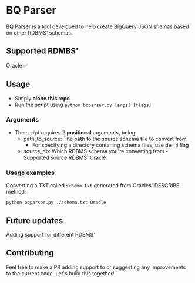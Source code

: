 # BQ Parser

BQ Parser is a tool developed to help create BigQuery JSON shemas based on other RDBMS' schemas.
<br>

## Supported RDMBS'

Oracle :white_check_mark:
<br>

## Usage

- Simply **clone this repo**
- Run the script using `python bqparser.py [args] [flags]`
  <br>

### Arguments

- The script requires 2 **positional** arguments, being:
  - path_to_source: The path to the source schema file to convert from
    - For specifying a directory contaning schema files, use de `-d` flag
  - source_db: Which RDBMS schema you're converting from - Supported source RDBMS: Oracle
    <br>

### Usage examples

Converting a TXT called `schema.txt` generated from Oracles' DESCRIBE method:

`python bqparser.py ./schema.txt Oracle`
<br>

## Future updates

Adding support for different RDBMS'
<br>

## Contributing

Feel free to make a PR adding support to or suggesting any improvements to the current code. Let's build this together!
